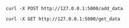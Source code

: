 ```
curl -X POST http://127.0.0.1:5000/add_data
```


```
curl -X GET http://127.0.0.1:5000/get_data
```

